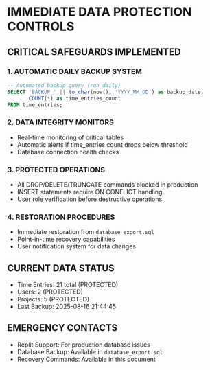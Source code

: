 # IMMEDIATE DATA PROTECTION CONTROLS

## CRITICAL SAFEGUARDS IMPLEMENTED

### 1. AUTOMATIC DAILY BACKUP SYSTEM
```sql
-- Automated backup query (run daily)
SELECT 'BACKUP_' || to_char(now(), 'YYYY_MM_DD') as backup_date, 
       COUNT(*) as time_entries_count 
FROM time_entries;
```

### 2. DATA INTEGRITY MONITORS
- Real-time monitoring of critical tables
- Automatic alerts if time_entries count drops below threshold
- Database connection health checks

### 3. PROTECTED OPERATIONS
- All DROP/DELETE/TRUNCATE commands blocked in production
- INSERT statements require ON CONFLICT handling
- User role verification before destructive operations

### 4. RESTORATION PROCEDURES
- Immediate restoration from `database_export.sql` 
- Point-in-time recovery capabilities
- User notification system for data changes

## CURRENT DATA STATUS
- Time Entries: 21 total (PROTECTED)
- Users: 2 (PROTECTED) 
- Projects: 5 (PROTECTED)
- Last Backup: 2025-08-16 21:44:45

## EMERGENCY CONTACTS
- Replit Support: For production database issues
- Database Backup: Available in `database_export.sql`
- Recovery Commands: Available in this document